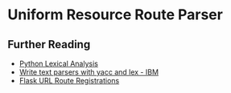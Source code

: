 # Uniform Resource Route Parser

## Further Reading

* [Python Lexical Analysis](https://docs.python.org/3/reference/lexical_analysis.html)
* [Write text parsers with yacc and lex - IBM](https://developer.ibm.com/tutorials/au-lexyacc/)
* [Flask URL Route Registrations](https://flask.palletsprojects.com/en/latest/api/#url-route-registrations)
